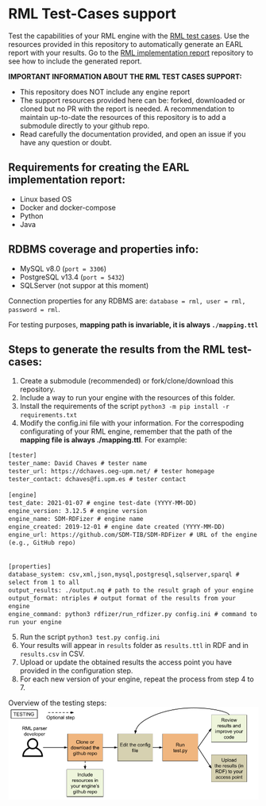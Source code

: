 # RML Test-Cases support

Test the capabilities of your RML engine with the [RML test cases](http://rml.io/test-cases). Use the resources provided in this repository to automatically generate an EARL report with your results. Go to the [RML implementation report](http://github.com/RMLio/rml-implementation-report) repository to see how to include the generated report.

**IMPORTANT INFORMATION ABOUT THE RML TEST CASES SUPPORT:** 
- This repository does NOT include any engine report
- The support resources provided here can be: forked, downloaded or cloned but no PR with the report is needed. A recommendation to maintain up-to-date the resources of this repository is to add a submodule directly to your github repo. 
- Read carefully the documentation provided, and open an issue if you have any question or doubt.

## Requirements for creating the EARL implementation report:

- Linux based OS
- Docker and docker-compose
- Python
- Java

## RDBMS coverage and properties info:

- MySQL v8.0 (`port = 3306`)
- PostgreSQL v13.4 (`port = 5432`)
- SQLServer (not suppor at this moment)

Connection properties for any RDBMS are: `database = rml, user = rml, password = rml`.

For testing purposes, **mapping path is invariable, it is always `./mapping.ttl`**


## Steps to generate the results from the RML test-cases:

1. Create a submodule (recommended) or fork/clone/download this repository.
2. Include a way to run your engine with the resources of this folder.
3. Install the requirements of the script `python3 -m pip install -r requirements.txt`
4. Modify the config.ini file with your information. For the correspoding configurating of your RML engine, remember that the path of the **mapping file is always ./mapping.ttl**. For example:

```
[tester]
tester_name: David Chaves # tester name
tester_url: https://dchaves.oeg-upm.net/ # tester homepage
tester_contact: dchaves@fi.upm.es # tester contact

[engine]
test_date: 2021-01-07 # engine test-date (YYYY-MM-DD)
engine_version: 3.12.5 # engine version
engine_name: SDM-RDFizer # engine name
engine_created: 2019-12-01 # engine date created (YYYY-MM-DD)
engine_url: https://github.com/SDM-TIB/SDM-RDFizer # URL of the engine (e.g., GitHub repo)


[properties]
database_system: csv,xml,json,mysql,postgresql,sqlserver,sparql # select from 1 to all
output_results: ./output.nq # path to the result graph of your engine
output_format: ntriples # output format of the results from your engine
engine_command: python3 rdfizer/run_rdfizer.py config.ini # command to run your engine
```

5. Run the script `python3 test.py config.ini`
6. Your results will appear in `results` folder as `results.ttl` in RDF and in `results.csv` in CSV.
7. Upload or update the obtained results the access point you have provided in the configuration step.
8. For each new version of your engine, repeat the process from step 4 to 7.


Overview of the testing steps:
![Testing setp](misc/test.png?raw=true "Testing setp")


